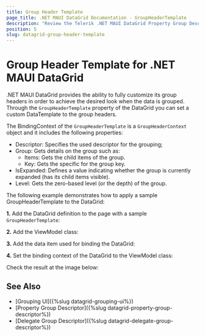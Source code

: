 ```yaml
---
title: Group Header Template
page_title: .NET MAUI DataGrid Documentation - GroupHeaderTemplate
description: "Review the Telerik .NET MAUI DataGrid Property Group Descriptor documentation article to learn more about the property grouping function you can use."
position: 5
slug: datagrid-group-header-template
---
```


# Group Header Template for .NET MAUI DataGrid

.NET MAUI DataGrid provides the ability to fully customize its group headers in order to achieve the desired look when the data is grouped. Through the `GroupHeaderTemplate` property of the DataGrid you can set a custom DataTemplate to the group headers.

The BindingContext of the `GroupHeaderTemplate` is a `GroupHeaderContext` object and it includes the following properties:

* Descriptor: Specifies the used descriptor for the grouping;
* Group: Gets details on the group such as:
    * Items: Gets the child items of the group.
    * Key: Gets the specific for the group key.
* IsExpanded: Defines a value indicating whether the group is currently expanded (has its child items visible).
* Level: Gets the zero-based level (or the depth) of the group.

The following example demonstrates how to apply a sample GroupHeaderTemplate to the DataGrid:

**1.** Add the DataGrid definition to the page with a sample `GroupHeaderTemplate`:

<snippet id='datagrid-groupheader-template-xaml' />

**2.** Add the ViewModel class:

<snippet id='datagrid-grouping-viewmodel' />

**3.** Add the data item used for binding the DataGrid:

<snippet id='datagrid-grouping-object' />

**4.** Set the binding context of the DataGrid to the ViewModel class:

<snippet id='datagrid-grouping-propertygroupdescriptor-setvm' />

Check the result at the image below:

## See Also

- [Grouping UI]({%slug datagrid-grouping-ui%})
- [Property Group Descriptor]({%slug datagrid-property-group-descriptor%})
- [Delegate Group Descriptor]({%slug datagrid-delegate-group-descriptor%})